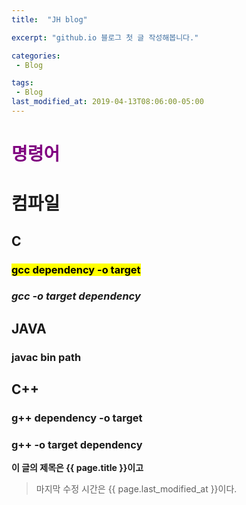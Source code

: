 ```yaml
---
title:  "JH blog"

excerpt: "github.io 블로그 첫 글 작성해봅니다."

categories:
 - Blog

tags:
 - Blog
last_modified_at: 2019-04-13T08:06:00-05:00
---
```

# <span style="color:purple">명령어
# 컴파일
## C
### <mark>gcc dependency -o target</mark>
### *gcc -o target dependency*
## JAVA
### javac bin path
## C++
### g++ dependency -o target
### g++ -o target dependency
 
**이 글의 제목은 {{ page.title }}이고**
>마지막 수정 시간은 {{ page.last_modified_at }}이다.
